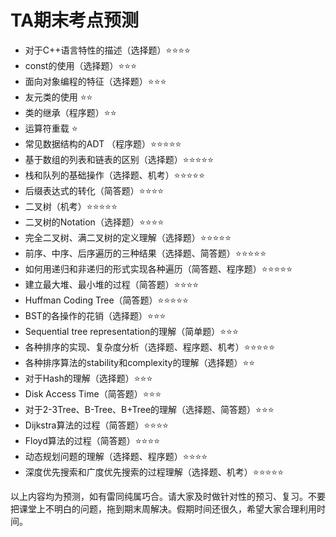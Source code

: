 # TA期末考点预测

- 对于C++语言特性的描述（选择题）⭐⭐⭐⭐
- const的使用（选择题）⭐⭐⭐
- 面向对象编程的特征（选择题）⭐⭐⭐
- 友元类的使用 ⭐⭐
- 类的继承（程序题）⭐⭐
- 运算符重载 ⭐
- 常见数据结构的ADT （程序题）⭐⭐⭐⭐⭐
- 基于数组的列表和链表的区别（选择题）⭐⭐⭐⭐⭐
- 栈和队列的基础操作（选择题、机考）⭐⭐⭐⭐⭐
- 后缀表达式的转化（简答题）⭐⭐⭐⭐
- 二叉树（机考）⭐⭐⭐⭐⭐
- 二叉树的Notation（选择题）⭐⭐⭐⭐
- 完全二叉树、满二叉树的定义理解（选择题）⭐⭐⭐⭐⭐
- 前序、中序、后序遍历的三种结果（选择题、简答题）⭐⭐⭐⭐⭐
- 如何用递归和非递归的形式实现各种遍历（简答题、程序题）⭐⭐⭐⭐⭐
- 建立最大堆、最小堆的过程（简答题）⭐⭐⭐⭐
- Huffman Coding Tree（简答题）⭐⭐⭐⭐⭐
- BST的各操作的花销（选择题）⭐⭐⭐
-  Sequential tree representation的理解（简单题）⭐⭐⭐
- 各种排序的实现、复杂度分析（选择题、程序题、机考）⭐⭐⭐⭐⭐
- 各种排序算法的stability和complexity的理解（选择题）⭐⭐
- 对于Hash的理解（选择题）⭐⭐⭐
- Disk Access Time（简答题）⭐⭐⭐
- 对于2-3Tree、B-Tree、B+Tree的理解（选择题、简答题）⭐⭐⭐
- Dijkstra算法的过程（简答题）⭐⭐⭐⭐
- Floyd算法的过程（简答题）⭐⭐⭐⭐
- 动态规划问题的理解（选择题、程序题）⭐⭐⭐⭐
- 深度优先搜索和广度优先搜索的过程理解（选择题、机考）⭐⭐⭐⭐⭐

以上内容均为预测，如有雷同纯属巧合。请大家及时做针对性的预习、复习。不要把课堂上不明白的问题，拖到期末周解决。假期时间还很久，希望大家合理利用时间。